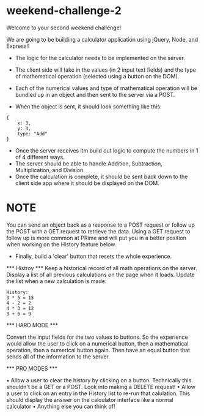 # weekend-challenge-2

Welcome to your second weekend challenge!

We are going to be building a calculator application using jQuery, Node, and Express!!

- The logic for the calculator needs to be implemented on the server.  
- The client side will take in the values (in 2 input text fields) and the type of mathematical operation (selected using a button on the DOM).  
- Each of the numerical values and type of mathematical operation will be bundled up in an object and then sent to the server via a POST. 

- When the object is sent, it should look something like this: 
```
{
    x: 3,
    y: 4,
    type: "Add"
}
```

- Once the server receives itm build out logic to compute the numbers in 1 of 4 different ways.
- The server should be able to handle Addition, Subtraction, Multiplication, and Division. 
- Once the calculation is complete, it should be sent back down to the client side app where it should be displayed on the DOM. 

# NOTE 
You can send an object back as a response to a POST request or follow up the POST with a GET request to retrieve the data.  Using a GET request to follow up is more common at PRime and will put you in a better position when working on the History feature below.

- Finally, build a 'clear' button that resets the whole experience.


*** Histroy ***
Keep a historical record of all math operations on the server.  Display a list of all previous calculations on the page when it loads.  Update the list when a new calculation is made:

```
History:
3 * 5 = 15
4 - 2 = 2
4 * 3 = 12
3 + 6 = 9
```

*** HARD MODE ***

Convert the input fields for the two values to buttons.  So the experience would allow the user to click on a numerical button, then a mathematical operation, then a numerical button again.  Then have an equal button that sends all of the information to the server.

*** PRO MODES ***

• Allow a user to clear the history  by clicking on a button.  Technically this shouldn't be a GET or a POST.  Look into making a DELETE request!
• Allow a user to click on an entry in the History list to re-run that calulation.  This should display the answer on the calculator interface like a normal calculator
• Anything else you can think of!

